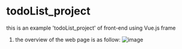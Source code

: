 # todoList_project
this is an example 'todoList_project' of front-end using Vue.js frame
1. the overview of the web page is as follow:
![image](https://github.com/Jasnini/image_for_readme/raw/master/picture_todoList.png)
